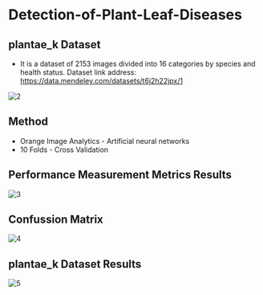 # Detection-of-Plant-Leaf-Diseases
## plantae_k Dataset
* It is a dataset of 2153 images divided into 16 categories by species and health status.
Dataset link address: https://data.mendeley.com/datasets/t6j2h22jpx/1

![2](https://user-images.githubusercontent.com/45728972/140645324-5d29563a-0d12-414a-b529-71259df8dc31.PNG)

## Method
* Orange Image Analytics - Artificial neural networks
* 10 Folds - Cross Validation

## Performance Measurement Metrics Results

![3](https://user-images.githubusercontent.com/45728972/140645375-b123ab79-b0f2-4cb6-a816-19e24571fe33.PNG)

## Confussion Matrix

![4](https://user-images.githubusercontent.com/45728972/140645467-e562cfe1-c851-4e28-a057-b13f6680c0ab.PNG)

## plantae_k Dataset Results

![5](https://user-images.githubusercontent.com/45728972/140645523-3a637520-d6d9-49c2-a646-ef25060af32a.PNG)
